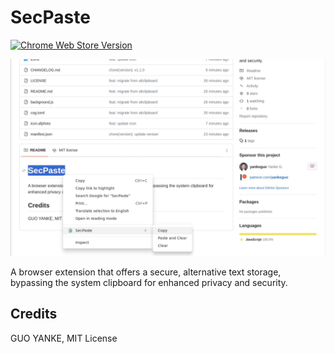 # SecPaste

[![Chrome Web Store Version](https://img.shields.io/chrome-web-store/v/hjmegjdmmkilfoioflgliccajbbkbfma)](https://chromewebstore.google.com/detail/secpaste/hjmegjdmmkilfoioflgliccajbbkbfma)

![Screenshot](screenshot.jpg)

A browser extension that offers a secure, alternative text storage, bypassing the system clipboard for enhanced privacy and security.

## Credits

GUO YANKE, MIT License
